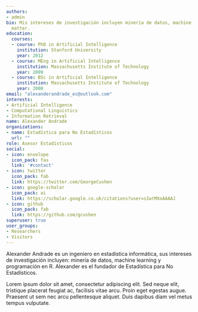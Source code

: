 ```yaml
---
authors:
- admin
bio: Mis intereses de investigación incluyen minería de datos, machine learning y programación en R
  matter.
education:
  courses:
  - course: PhD in Artificial Intelligence
    institution: Stanford University
    year: 2012
  - course: MEng in Artificial Intelligence
    institution: Massachusetts Institute of Technology
    year: 2009
  - course: BSc in Artificial Intelligence
    institution: Massachusetts Institute of Technology
    year: 2008
email: "alexanderandrade_ec@outlook.com"
interests:
- Artificial Intelligence
- Computational Linguistics
- Information Retrieval
name: Alexander Andrade
organizations:
- name: Estadística para No Estadísticos
  url: ""
role: Asesor Estadísticos
social:
- icon: envelope
  icon_pack: fas
  link: '#contact'
- icon: twitter
  icon_pack: fab
  link: https://twitter.com/GeorgeCushen
- icon: google-scholar
  icon_pack: ai
  link: https://scholar.google.co.uk/citations?user=sIwtMXoAAAAJ
- icon: github
  icon_pack: fab
  link: https://github.com/gcushen
superuser: true
user_groups:
- Researchers
- Visitors
---
```


Alexander Andrade es un ingeniero en estadística informática, sus intereses de investigación incluyen: minería de datos, machine learning y programación en R. Alexander es el fundador de Estadística para No Estadísticos.

Lorem ipsum dolor sit amet, consectetur adipiscing elit. Sed neque elit, tristique placerat feugiat ac, facilisis vitae arcu. Proin eget egestas augue. Praesent ut sem nec arcu pellentesque aliquet. Duis dapibus diam vel metus tempus vulputate.

